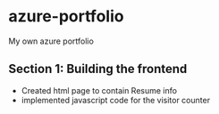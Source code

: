 # azure-portfolio
My own azure portfolio

## Section 1: Building the frontend
- Created html page to contain Resume info
- implemented javascript code for the visitor counter